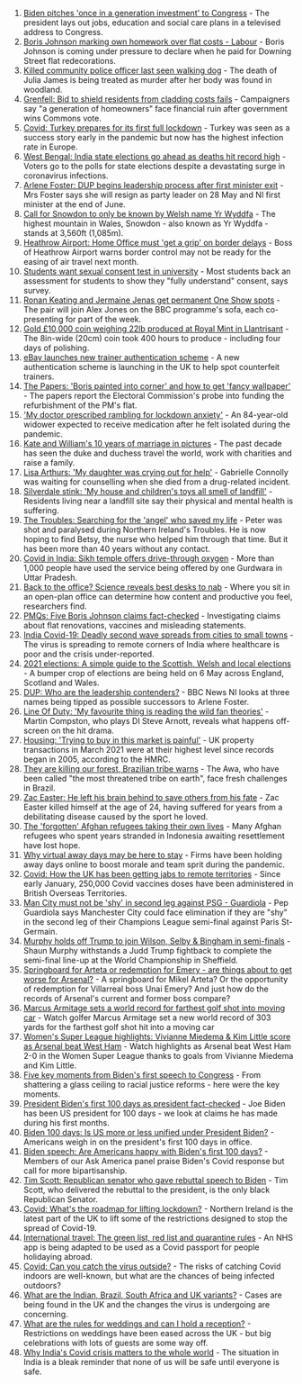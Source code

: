 1. [Biden pitches 'once in a generation investment' to Congress](https://www.bbc.co.uk/news/world-us-canada-56923515) - The president lays out jobs, education and social care plans in a televised address to Congress.
2. [Boris Johnson marking own homework over flat costs - Labour](https://www.bbc.co.uk/news/uk-politics-56922727) - Boris Johnson is coming under pressure to declare when he paid for Downing Street flat redecorations.
3. [Killed community police officer last seen walking dog](https://www.bbc.co.uk/news/uk-england-kent-56925294) - The death of Julia James is being treated as murder after her body was found in woodland.
4. [Grenfell: Bid to shield residents from cladding costs fails](https://www.bbc.co.uk/news/uk-politics-56924131) - Campaigners say "a generation of homeowners" face financial ruin after government wins Commons vote.
5. [Covid: Turkey prepares for its first full lockdown](https://www.bbc.co.uk/news/world-europe-56912668) - Turkey was seen as a success story early in the pandemic but now has the highest infection rate in Europe.
6. [West Bengal: India state elections go ahead as deaths hit record high](https://www.bbc.co.uk/news/world-asia-56924549) - Voters go to the polls for state elections despite a devastating surge in coronavirus infections.
7. [Arlene Foster: DUP begins leadership process after first minister exit](https://www.bbc.co.uk/news/uk-northern-ireland-56921825) - Mrs Foster says she will resign as party leader on 28 May and NI first minister at the end of June.
8. [Call for Snowdon to only be known by Welsh name Yr Wyddfa](https://www.bbc.co.uk/news/uk-wales-56913993) - The highest mountain in Wales, Snowdon - also known as Yr Wyddfa - stands at 3,560ft (1,085m).
9. [Heathrow Airport: Home Office must 'get a grip' on border delays](https://www.bbc.co.uk/news/business-56925877) - Boss of Heathrow Airport warns border control may not be ready for the easing of air travel next month.
10. [Students want sexual consent test in university](https://www.bbc.co.uk/news/education-56921873) - Most students back an assessment for students to show they "fully understand" consent, says survey.
11. [Ronan Keating and Jermaine Jenas get permanent One Show spots](https://www.bbc.co.uk/news/entertainment-arts-56925454) - The pair will join Alex Jones on the BBC programme's sofa, each co-presenting for part of the week.
12. [Gold £10,000 coin weighing 22lb produced at Royal Mint in Llantrisant](https://www.bbc.co.uk/news/uk-wales-56920734) - The 8in-wide (20cm) coin took 400 hours to produce - including four days of polishing.
13. [eBay launches new trainer authentication scheme](https://www.bbc.co.uk/news/business-56922493) - A new authentication scheme is launching in the UK to help spot counterfeit trainers.
14. [The Papers: 'Boris painted into corner' and how to get 'fancy wallpaper'](https://www.bbc.co.uk/news/blogs-the-papers-56923517) - The papers report the Electoral Commission's probe into funding the refurbishment of the PM's flat.
15. ['My doctor prescribed rambling for lockdown anxiety'](https://www.bbc.co.uk/news/uk-scotland-edinburgh-east-fife-56919166) - An 84-year-old widower expected to receive medication after he felt isolated during the pandemic.
16. [Kate and William's 10 years of marriage in pictures](https://www.bbc.co.uk/news/uk-56900811) - The past decade has seen the duke and duchess travel the world, work with charities and raise a family.
17. [Lisa Arthurs: 'My daughter was crying out for help'](https://www.bbc.co.uk/news/uk-northern-ireland-56904534) - Gabrielle Connolly was waiting for counselling when she died from a drug-related incident.
18. [Silverdale stink: 'My house and children's toys all smell of landfill'](https://www.bbc.co.uk/news/uk-england-stoke-staffordshire-56917351) - Residents living near a landfill site say their physical and mental health is suffering.
19. [The Troubles: Searching for the 'angel' who saved my life](https://www.bbc.co.uk/news/stories-56904137) - Peter was shot and paralysed during Northern Ireland's Troubles. He is now hoping to find Betsy, the nurse who helped him through that time. But it has been more than 40 years without any contact.
20. [Covid in India: Sikh temple offers drive-through oxygen](https://www.bbc.co.uk/news/world-asia-56922494) - More than 1,000 people have used the service being offered by one Gurdwara in Uttar Pradesh.
21. [Back to the office? Science reveals best desks to nab](https://www.bbc.co.uk/news/health-56886313) - Where you sit in an open-plan office can determine how content and productive you feel, researchers find.
22. [PMQs: Five Boris Johnson claims fact-checked](https://www.bbc.co.uk/news/56915918) - Investigating claims about flat renovations, vaccines and misleading statements.
23. [India Covid-19: Deadly second wave spreads from cities to small towns](https://www.bbc.co.uk/news/world-asia-india-56913047) - The virus is spreading to remote corners of India where healthcare is poor and the crisis under-reported.
24. [2021 elections: A simple guide to the Scottish, Welsh and local elections](https://www.bbc.co.uk/news/uk-politics-56286643) - A bumper crop of elections are being held on 6 May across England, Scotland and Wales.
25. [DUP: Who are the leadership contenders?](https://www.bbc.co.uk/news/uk-northern-ireland-56915407) - BBC News NI looks at three names being tipped as possible successors to Arlene Foster.
26. [Line Of Duty: 'My favourite thing is reading the wild fan theories'](https://www.bbc.co.uk/news/newsbeat-56917121) - Martin Compston, who plays DI Steve Arnott, reveals what happens off-screen on the hit drama.
27. [Housing: 'Trying to buy in this market is painful'](https://www.bbc.co.uk/news/business-56906524) - UK property transactions in March 2021 were at their highest level since records began in 2005, according to the HMRC.
28. [They are killing our forest, Brazilian tribe warns](https://www.bbc.co.uk/news/world-latin-america-56847952) - The Awa, who have been called "the most threatened tribe on earth", face fresh challenges in Brazil.
29. [Zac Easter: He left his brain behind to save others from his fate](https://www.bbc.co.uk/sport/american-football/56894868) - Zac Easter killed himself at the age of 24, having suffered for years from a debilitating disease caused by the sport he loved.
30. [The 'forgotten' Afghan refugees taking their own lives](https://www.bbc.co.uk/news/world-asia-56834217) - Many Afghan refugees who spent years stranded in Indonesia awaiting resettlement have lost hope.
31. [Why virtual away days may be here to stay](https://www.bbc.co.uk/news/business-56899633) - Firms have been holding away days online to boost morale and team sprit during the pandemic.
32. [Covid: How the UK has been getting jabs to remote territories](https://www.bbc.co.uk/news/uk-56923016) - Since early January, 250,000 Covid vaccines doses have been administered in British Overseas Territories.
33. [Man City must not be 'shy' in second leg against PSG - Guardiola](https://www.bbc.co.uk/sport/football/56923631) - Pep Guardiola says Manchester City could face elimination if they are "shy" in the second leg of their Champions League semi-final against Paris St-Germain.
34. [Murphy holds off Trump to join Wilson, Selby & Bingham in semi-finals](https://www.bbc.co.uk/sport/snooker/56917371) - Shaun Murphy withstands a Judd Trump fightback to complete the semi-final line-up at the World Championship in Sheffield.
35. [Springboard for Arteta or redemption for Emery - are things about to get worse for Arsenal?](https://www.bbc.co.uk/sport/football/56836757) - A springboard for Mikel Arteta? Or the opportunity of redemption for Villarreal boss Unai Emery? And just how do the records of Arsenal's current and former boss compare?
36. [Marcus Armitage sets a world record for farthest golf shot into moving car](https://www.bbc.co.uk/sport/av/golf/56927388) - Watch golfer Marcus Armitage set a new world record of 303 yards for the farthest golf shot hit into a moving car
37. [Women's Super League highlights: Vivianne Miedema & Kim Little score as Arsenal beat West Ham](https://www.bbc.co.uk/sport/av/football/56923727) - Watch highlights as Arsenal beat West Ham 2-0 in the Women Super League thanks to goals from Vivianne Miedema and Kim Little.
38. [Five key moments from Biden's first speech to Congress](https://www.bbc.co.uk/news/world-us-canada-56924684) - From shattering a glass ceiling to racial justice reforms - here were the key moments.
39. [President Biden's first 100 days as president fact-checked](https://www.bbc.co.uk/news/56901183) - Joe Biden has been US president for 100 days - we look at claims he has made during his first months.
40. [Biden 100 days: Is US more or less unified under President Biden?](https://www.bbc.co.uk/news/world-us-canada-56919078) - Americans weigh in on the president's first 100 days in office.
41. [Biden speech: Are Americans happy with Biden's first 100 days?](https://www.bbc.co.uk/news/world-us-canada-56919077) - Members of our Ask America panel praise Biden's Covid response but call for more bipartisanship.
42. [Tim Scott: Republican senator who gave rebuttal speech to Biden](https://www.bbc.co.uk/news/world-us-canada-56919082) - Tim Scott, who delivered the rebuttal to the president, is the only black Republican Senator.
43. [Covid: What's the roadmap for lifting lockdown?](https://www.bbc.co.uk/news/explainers-52530518) - Northern Ireland is the latest part of the UK to lift some of the restrictions designed to stop the spread of Covid-19.
44. [International travel: The green list, red list and quarantine rules](https://www.bbc.co.uk/news/explainers-52544307) - An NHS app is being adapted to be used as a Covid passport for people holidaying abroad.
45. [Covid: Can you catch the virus outside?](https://www.bbc.co.uk/news/explainers-55680305) - The risks of catching Covid indoors are well-known, but what are the chances of being infected outdoors?
46. [What are the Indian, Brazil, South Africa and UK variants?](https://www.bbc.co.uk/news/health-55659820) - Cases are being found in the UK and the changes the virus is undergoing are concerning.
47. [What are the rules for weddings and can I hold a reception?](https://www.bbc.co.uk/news/explainers-52811509) - Restrictions on weddings have been eased across the UK - but big celebrations with lots of guests are some way off.
48. [Why India's Covid crisis matters to the whole world](https://www.bbc.co.uk/news/world-asia-india-56907007) - The situation in India is a bleak reminder that none of us will be safe until everyone is safe.
